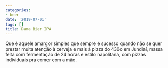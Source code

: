 ```yaml
---
categories:
- beer
date: '2019-07-01'
tags: []
title: Dama Bier IPA
---
```


Que é aquele amargor simples que sempre é sucesso quando não se quer prestar muita atenção à cerveja e mais à pizza do 430o em Jundiaí, massa feita com fermentação de 24 horas e estilo napolitana, com pizzas individuais pra comer com a mão.